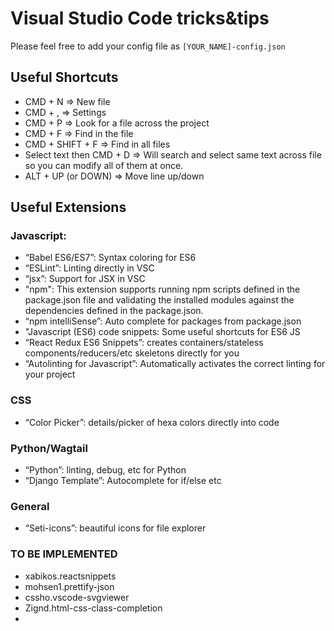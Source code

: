 # Visual Studio Code tricks&tips

Please feel free to add your config file as `[YOUR_NAME]-config.json`


## Useful Shortcuts

- CMD + N => New file
- CMD + , => Settings
- CMD + P => Look for a file across the project
- CMD + F => Find in the file
- CMD + SHIFT + F => Find in all files
- Select text then CMD + D => Will search and select same text across file so you can modify all of them at once.
- ALT + UP (or DOWN) => Move line up/down

## Useful Extensions

### Javascript:
- “Babel ES6/ES7”: Syntax coloring for ES6
- “ESLint”: Linting directly in VSC
- “jsx”: Support for JSX in VSC
- "npm": This extension supports running npm scripts defined in the package.json file and validating the installed modules against the dependencies defined in the package.json.
- “npm intelliSense”: Auto complete for packages from package.json
- "Javascript (ES6) code snippets: Some useful shortcuts for ES6 JS
- “React Redux ES6 Snippets”: creates containers/stateless components/reducers/etc skeletons directly for you
- “Autolinting for Javascript”: Automatically activates the correct linting for your project

### CSS
- “Color Picker”: details/picker of hexa colors directly into code

### Python/Wagtail
- “Python”: linting, debug, etc for Python
- “Django Template”: Autocomplete for if/else etc

### General
- “Seti-icons”: beautiful icons for file explorer

### TO BE IMPLEMENTED
- xabikos.reactsnippets
- mohsen1.prettify-json
- cssho.vscode-svgviewer
- Zignd.html-css-class-completion
- 
